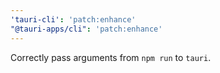 ```yaml
---
'tauri-cli': 'patch:enhance'
"@tauri-apps/cli": 'patch:enhance'
---
```


Correctly pass arguments from `npm run` to `tauri`.
